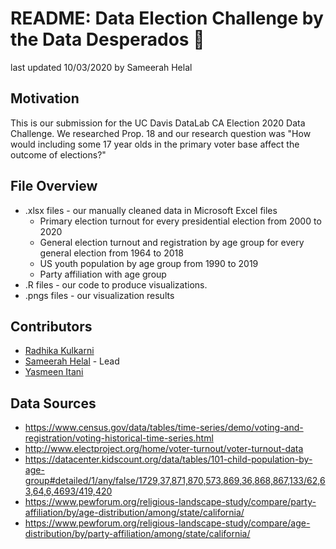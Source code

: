 # README: Data Election Challenge by the Data Desperados 🤠
 last updated 10/03/2020 by Sameerah Helal

## Motivation
This is our submission for the UC Davis DataLab CA Election 2020 Data Challenge. We researched Prop. 18 and our research question was "How would including some 17 year olds in the primary voter base affect the outcome of elections?"

## File Overview
* .xlsx files - our manually cleaned data in Microsoft Excel files
	* Primary election turnout for every presidential election from 2000 to 2020
	* General election turnout and registration by age group for every general election from 1964 to 2018
	* US youth population by age group from 1990 to 2019
	* Party affiliation with age group
* .R files - our code to produce visualizations.
* .pngs files - our visualization results

## Contributors
* [Radhika Kulkarni](rrkulkarni@ucdavis.edu)
* [Sameerah Helal](shelal@ucdavis.edu) - Lead
* [Yasmeen Itani](yitani@ucdavis.edu)

## Data Sources

* https://www.census.gov/data/tables/time-series/demo/voting-and-registration/voting-historical-time-series.html
* http://www.electproject.org/home/voter-turnout/voter-turnout-data
* https://datacenter.kidscount.org/data/tables/101-child-population-by-age-group#detailed/1/any/false/1729,37,871,870,573,869,36,868,867,133/62,63,64,6,4693/419,420
* https://www.pewforum.org/religious-landscape-study/compare/party-affiliation/by/age-distribution/among/state/california/
* https://www.pewforum.org/religious-landscape-study/compare/age-distribution/by/party-affiliation/among/state/california/
